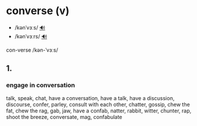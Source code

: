 # converse (v)

- /kənˈvɜːs/ [🔊](https://www.oxfordlearnersdictionaries.com/media/english/uk_pron/x/xco/xconv/xconverse__gb_1.mp3)
- /kənˈvɜːrs/ [🔊](https://www.oxfordlearnersdictionaries.com/media/english/us_pron/x/xco/xconv/xconverse__us_1.mp3)

con-verse /kən-ˈvɜːs/

## 1.

### engage in conversation

talk, speak, chat, have a conversation, have a talk, have a discussion, discourse, confer, parley, consult with each other, chatter, gossip, chew the fat, chew the rag, gab, jaw, have a confab, natter, rabbit, witter, chunter, rap, shoot the breeze, conversate, mag, confabulate
